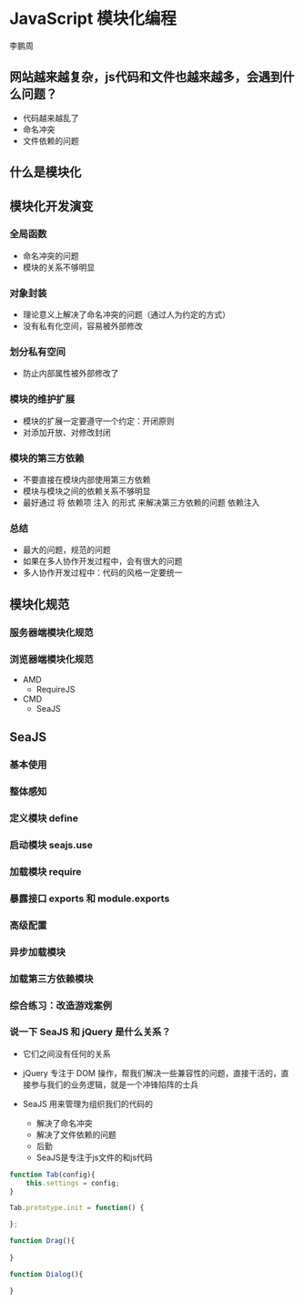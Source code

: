 # JavaScript 模块化编程

李鹏周

## 网站越来越复杂，js代码和文件也越来越多，会遇到什么问题？

- 代码越来越乱了
- 命名冲突
- 文件依赖的问题

## 什么是模块化

## 模块化开发演变

### 全局函数

- 命名冲突的问题
- 模块的关系不够明显

### 对象封装

- 理论意义上解决了命名冲突的问题（通过人为约定的方式）
- 没有私有化空间，容易被外部修改

### 划分私有空间

- 防止内部属性被外部修改了

### 模块的维护扩展

- 模块的扩展一定要遵守一个约定：开闭原则
- 对添加开放、对修改封闭

### 模块的第三方依赖

- 不要直接在模块内部使用第三方依赖
- 模块与模块之间的依赖关系不够明显
- 最好通过 将 依赖项 注入 的形式 来解决第三方依赖的问题  依赖注入

### 总结

- 最大的问题，规范的问题
- 如果在多人协作开发过程中，会有很大的问题
- 多人协作开发过程中：代码的风格一定要统一

## 模块化规范

### 服务器端模块化规范

### 浏览器端模块化规范

- AMD
    + RequireJS
- CMD
    + SeaJS

## SeaJS

### 基本使用

### 整体感知

### 定义模块 define

### 启动模块 seajs.use

### 加载模块 require

### 暴露接口 exports 和 module.exports

### 高级配置

### 异步加载模块

### 加载第三方依赖模块

### 综合练习：改造游戏案例

### 说一下 SeaJS 和 jQuery 是什么关系？

- 它们之间没有任何的关系
- jQuery 专注于 DOM 操作，帮我们解决一些兼容性的问题，直接干活的，直接参与我们的业务逻辑，就是一个冲锋陷阵的士兵

- SeaJS 用来管理为组织我们的代码的
    + 解决了命名冲突
    + 解决了文件依赖的问题
    + 后勤
    + SeaJS是专注于js文件的和js代码


```JavaScript
function Tab(config){
    this.settings = config; 
}

Tab.prototype.init = function() {

};

function Drag(){
    
}

function Dialog(){

}
```